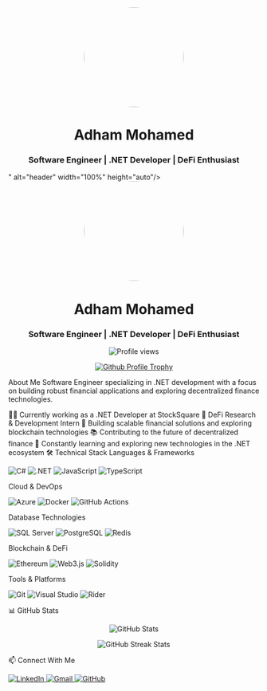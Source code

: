 
<div align="center">
    <img src="[https://media.licdn.com/dms/image/D4D35AQEy1uDvxs4EMg/profile-framedphoto-shrink_400_400/0/1703318126069?e=1704596400&v=beta&t=hEYkp9tWopz9RwfOmPMB8Cz-X8c50TPSC2bK3ZiTu5g](https://1.bp.blogspot.com/-7A4WynwLsMw/XbBpCXG8fHI/AAAAAAAAMt4/uOa1bpLskYgrwGbllhSu2SDj_Mig8SXJQCLcBGAsYHQ/s1600/2000_600px.gif)" width="200" height="200" style="border-radius: 50%;" />
</div>

<h1 align="center">Adham Mohamed</h1>
<h3 align="center">Software Engineer | .NET Developer | DeFi Enthusiast</h3>" alt="header" width="100%" height="auto"/>
</div>

<div align="center">
    <img src="https://media.licdn.com/dms/image/D4D35AQEy1uDvxs4EMg/profile-framedphoto-shrink_400_400/0/1703318126069?e=1704596400&v=beta&t=hEYkp9tWopz9RwfOmPMB8Cz-X8c50TPSC2bK3ZiTu5g" width="200" height="200" style="border-radius: 50%;" />
</div>

<h1 align="center">Adham Mohamed</h1> <h3 align="center">Software Engineer | .NET Developer | DeFi Enthusiast</h3> <p align="center"> <img src="https://komarev.com/ghpvc/?username=adhammohamd&label=Profile%20views&color=0e75b6&style=flat" alt="Profile views" /> </p> <p align="center"> <a href="https://github.com/ryo-ma/github-profile-trophy"> <img src="https://github-profile-trophy.vercel.app/?username=adhammohamd&theme=darkhub&no-frame=true&margin-w=15" alt="Github Profile Trophy" /> </a> </p>
About Me
Software Engineer specializing in .NET development with a focus on building robust financial applications and exploring decentralized finance technologies.

👨‍💻 Currently working as a .NET Developer at StockSquare
🔬 DeFi Research & Development Intern
🚀 Building scalable financial solutions and exploring blockchain technologies
📚 Contributing to the future of decentralized finance
🌱 Constantly learning and exploring new technologies in the .NET ecosystem
🛠️ Technical Stack
Languages & Frameworks
<p align="left"> <img src="https://img.shields.io/badge/C%23-239120?style=for-the-badge&logo=c-sharp&logoColor=white" alt="C#" /> <img src="https://img.shields.io/badge/.NET-512BD4?style=for-the-badge&logo=dotnet&logoColor=white" alt=".NET" /> <img src="https://img.shields.io/badge/JavaScript-F7DF1E?style=for-the-badge&logo=javascript&logoColor=black" alt="JavaScript" /> <img src="https://img.shields.io/badge/TypeScript-007ACC?style=for-the-badge&logo=typescript&logoColor=white" alt="TypeScript" /> </p>
Cloud & DevOps
<p align="left"> <img src="https://img.shields.io/badge/Azure-0089D6?style=for-the-badge&logo=microsoft-azure&logoColor=white" alt="Azure" /> <img src="https://img.shields.io/badge/Docker-2496ED?style=for-the-badge&logo=docker&logoColor=white" alt="Docker" /> <img src="https://img.shields.io/badge/GitHub_Actions-2088FF?style=for-the-badge&logo=github-actions&logoColor=white" alt="GitHub Actions" /> </p>
Database Technologies
<p align="left"> <img src="https://img.shields.io/badge/SQL_Server-CC2927?style=for-the-badge&logo=microsoft-sql-server&logoColor=white" alt="SQL Server" /> <img src="https://img.shields.io/badge/PostgreSQL-316192?style=for-the-badge&logo=postgresql&logoColor=white" alt="PostgreSQL" /> <img src="https://img.shields.io/badge/Redis-DC382D?style=for-the-badge&logo=redis&logoColor=white" alt="Redis" /> </p>
Blockchain & DeFi
<p align="left"> <img src="https://img.shields.io/badge/Ethereum-3C3C3D?style=for-the-badge&logo=ethereum&logoColor=white" alt="Ethereum" /> <img src="https://img.shields.io/badge/Web3.js-F16822?style=for-the-badge&logo=web3.js&logoColor=white" alt="Web3.js" /> <img src="https://img.shields.io/badge/Solidity-363636?style=for-the-badge&logo=solidity&logoColor=white" alt="Solidity" /> </p>
Tools & Platforms
<p align="left"> <img src="https://img.shields.io/badge/Git-F05032?style=for-the-badge&logo=git&logoColor=white" alt="Git" /> <img src="https://img.shields.io/badge/Visual_Studio-5C2D91?style=for-the-badge&logo=visual-studio&logoColor=white" alt="Visual Studio" /> <img src="https://img.shields.io/badge/Rider-000000?style=for-the-badge&logo=rider&logoColor=white" alt="Rider" /> </p>
📊 GitHub Stats
<p align="center"> <img src="https://github-readme-stats.vercel.app/api?username=adhammohamd&show_icons=true&theme=dark&count_private=true" alt="GitHub Stats" /> </p> <p align="center"> <img src="https://github-readme-streak-stats.herokuapp.com/?user=adhammohamd&theme=dark" alt="GitHub Streak Stats" /> </p>
📫 Connect With Me
<p align="left"> <a href="https://linkedin.com/in/[your-linkedin]"> <img src="https://img.shields.io/badge/LinkedIn-0077B5?style=for-the-badge&logo=linkedin&logoColor=white" alt="LinkedIn" /> </a> <a href="mailto:madham7700@gmail.com"> <img src="https://img.shields.io/badge/Gmail-D14836?style=for-the-badge&logo=gmail&logoColor=white" alt="Gmail" /> </a> <a href="https://github.com/adhammohamd"> <img src="https://img.shields.io/badge/GitHub-100000?style=for-the-badge&logo=github&logoColor=white" alt="GitHub" /> </a> </p>
